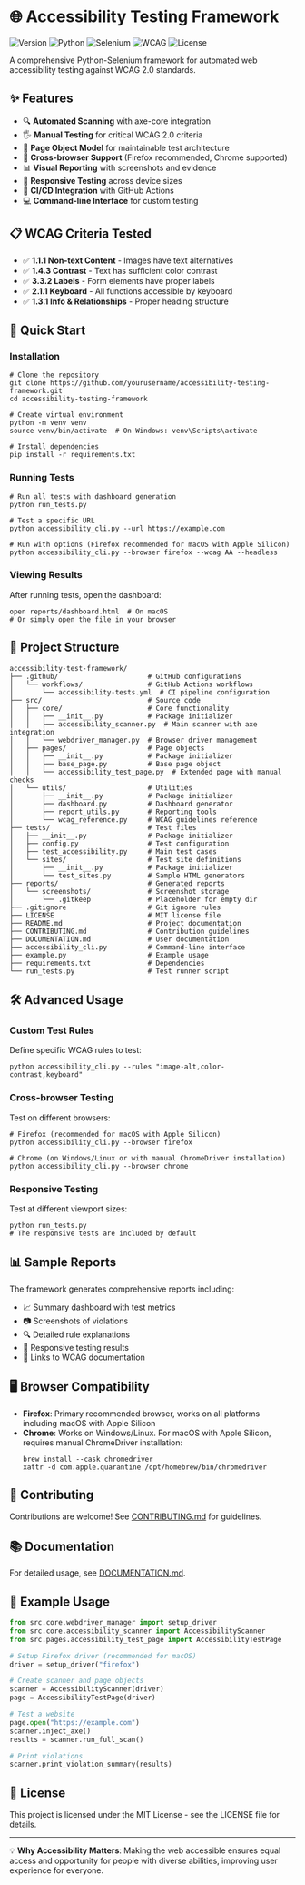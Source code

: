 # 🌐 Accessibility Testing Framework

![Version](https://img.shields.io/badge/version-1.0.0-blue.svg)
![Python](https://img.shields.io/badge/python-3.9%2B-blue)
![Selenium](https://img.shields.io/badge/selenium-4.x-green)
![WCAG](https://img.shields.io/badge/WCAG-2.0-orange)
![License](https://img.shields.io/badge/license-MIT-lightgrey)

A comprehensive Python-Selenium framework for automated web accessibility testing against WCAG 2.0 standards.

## ✨ Features

- 🔍 **Automated Scanning** with axe-core integration
- 🖐️ **Manual Testing** for critical WCAG 2.0 criteria
- 🧩 **Page Object Model** for maintainable test architecture
- 🌈 **Cross-browser Support** (Firefox recommended, Chrome supported)
- 📊 **Visual Reporting** with screenshots and evidence
- 📱 **Responsive Testing** across device sizes
- 🔄 **CI/CD Integration** with GitHub Actions
- 💻 **Command-line Interface** for custom testing

## 📋 WCAG Criteria Tested

- ✅ **1.1.1 Non-text Content** - Images have text alternatives
- ✅ **1.4.3 Contrast** - Text has sufficient color contrast
- ✅ **3.3.2 Labels** - Form elements have proper labels
- ✅ **2.1.1 Keyboard** - All functions accessible by keyboard
- ✅ **1.3.1 Info & Relationships** - Proper heading structure

## 🚀 Quick Start

### Installation

```
# Clone the repository
git clone https://github.com/yourusername/accessibility-testing-framework.git
cd accessibility-testing-framework

# Create virtual environment
python -m venv venv
source venv/bin/activate  # On Windows: venv\Scripts\activate

# Install dependencies
pip install -r requirements.txt
```

### Running Tests

```
# Run all tests with dashboard generation
python run_tests.py

# Test a specific URL
python accessibility_cli.py --url https://example.com

# Run with options (Firefox recommended for macOS with Apple Silicon)
python accessibility_cli.py --browser firefox --wcag AA --headless
```

### Viewing Results

After running tests, open the dashboard:
```
open reports/dashboard.html  # On macOS
# Or simply open the file in your browser
```

## 📁 Project Structure

```
accessibility-test-framework/
├── .github/                      # GitHub configurations
│   └── workflows/                # GitHub Actions workflows
│       └── accessibility-tests.yml  # CI pipeline configuration
├── src/                          # Source code
│   ├── core/                     # Core functionality
│   │   ├── __init__.py           # Package initializer
│   │   ├── accessibility_scanner.py  # Main scanner with axe integration
│   │   └── webdriver_manager.py  # Browser driver management
│   ├── pages/                    # Page objects
│   │   ├── __init__.py           # Package initializer
│   │   ├── base_page.py          # Base page object
│   │   └── accessibility_test_page.py  # Extended page with manual checks
│   └── utils/                    # Utilities
│       ├── __init__.py           # Package initializer
│       ├── dashboard.py          # Dashboard generator
│       ├── report_utils.py       # Reporting tools
│       └── wcag_reference.py     # WCAG guidelines reference
├── tests/                        # Test files
│   ├── __init__.py               # Package initializer
│   ├── config.py                 # Test configuration
│   ├── test_accessibility.py     # Main test cases
│   └── sites/                    # Test site definitions
│       ├── __init__.py           # Package initializer
│       └── test_sites.py         # Sample HTML generators
├── reports/                      # Generated reports
│   └── screenshots/              # Screenshot storage
│       └── .gitkeep              # Placeholder for empty dir
├── .gitignore                    # Git ignore rules
├── LICENSE                       # MIT license file
├── README.md                     # Project documentation
├── CONTRIBUTING.md               # Contribution guidelines
├── DOCUMENTATION.md              # User documentation
├── accessibility_cli.py          # Command-line interface
├── example.py                    # Example usage
├── requirements.txt              # Dependencies
└── run_tests.py                  # Test runner script
```

## 🛠️ Advanced Usage

### Custom Test Rules

Define specific WCAG rules to test:
```
python accessibility_cli.py --rules "image-alt,color-contrast,keyboard"
```

### Cross-browser Testing

Test on different browsers:
```
# Firefox (recommended for macOS with Apple Silicon)
python accessibility_cli.py --browser firefox

# Chrome (on Windows/Linux or with manual ChromeDriver installation)
python accessibility_cli.py --browser chrome
```

### Responsive Testing

Test at different viewport sizes:
```
python run_tests.py
# The responsive tests are included by default
```

## 📊 Sample Reports

The framework generates comprehensive reports including:

- 📈 Summary dashboard with test metrics
- 📷 Screenshots of violations
- 🔍 Detailed rule explanations
- 📱 Responsive testing results
- 🔗 Links to WCAG documentation

## 🖥️ Browser Compatibility

- **Firefox**: Primary recommended browser, works on all platforms including macOS with Apple Silicon
- **Chrome**: Works on Windows/Linux. For macOS with Apple Silicon, requires manual ChromeDriver installation:
  ```
  brew install --cask chromedriver
  xattr -d com.apple.quarantine /opt/homebrew/bin/chromedriver
  ```

## 🤝 Contributing

Contributions are welcome! See [CONTRIBUTING.md](CONTRIBUTING.md) for guidelines.

## 📚 Documentation

For detailed usage, see [DOCUMENTATION.md](DOCUMENTATION.md).

## 📝 Example Usage

```python
from src.core.webdriver_manager import setup_driver
from src.core.accessibility_scanner import AccessibilityScanner
from src.pages.accessibility_test_page import AccessibilityTestPage

# Setup Firefox driver (recommended for macOS)
driver = setup_driver("firefox")

# Create scanner and page objects
scanner = AccessibilityScanner(driver)
page = AccessibilityTestPage(driver)

# Test a website
page.open("https://example.com")
scanner.inject_axe()
results = scanner.run_full_scan()

# Print violations
scanner.print_violation_summary(results)
```

## 📃 License

This project is licensed under the MIT License - see the LICENSE file for details.

---

💡 **Why Accessibility Matters**: Making the web accessible ensures equal access and opportunity for people with diverse abilities, improving user experience for everyone.